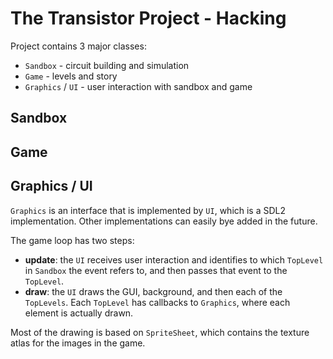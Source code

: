# The Transistor Project - Hacking

Project contains 3 major classes:

* `Sandbox` - circuit building and simulation
* `Game` - levels and story
* `Graphics` / `UI` - user interaction with sandbox and game

## Sandbox

## Game

## Graphics / UI

`Graphics` is an interface that is implemented by `UI`, which is a SDL2 implementation. Other implementations
can easily bye added in the future.

The game loop has two steps:

* __update__: the `UI` receives user interaction and identifies to which `TopLevel` in `Sandbox` the event refers to,
              and then passes that event to the `TopLevel`. 
* __draw__: the `UI` draws the GUI, background, and then each of the `TopLevels`. Each `TopLevel` has callbacks to
            `Graphics`, where each element is actually drawn.

Most of the drawing is based on `SpriteSheet`, which contains the texture atlas for the images in the game.